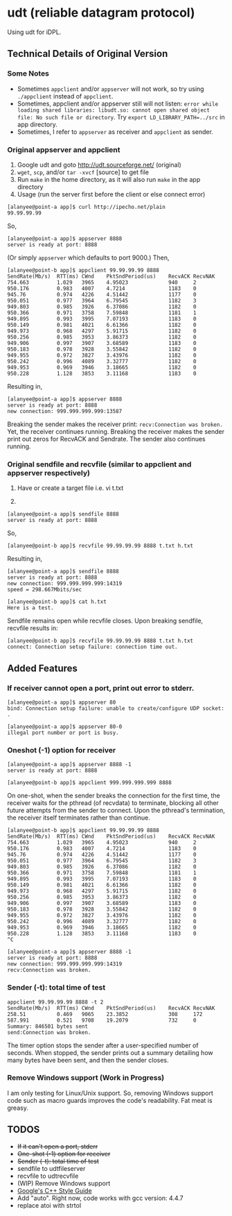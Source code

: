 udt (reliable datagram protocol)
=========================

Using udt for iDPL.

## Technical Details of Original Version

### Some Notes

* Sometimes `appclient` and/or `appserver` will not work, so try using 
`./appclient` instead of `appclient`.
* Sometimes, appclient and/or appserver still will not listen: 
`error while loading shared libraries: libudt.so: cannot open shared object file: No such file or directory`.
Try `export LD_LIBRARY_PATH=../src` in app directory.
* Sometimes, I refer to `appserver` as receiver and `appclient` as sender.

### Original appserver and appclient

1. Google udt and goto http://udt.sourceforge.net/ (original)
2. `wget`, `scp`, and/or `tar -xvcf` [source] to get file
3. Run `make` in the home directory, as it will also run `make` in the app directory
4. Usage (run the server first before the client or else connect  error)
```
[alanyee@point-a app]$ curl http://ipecho.net/plain
99.99.99.99
```
So,
```
[alanyee@point-a app]$ appserver 8888
server is ready at port: 8888
```
(Or simply `appserver` which defaults to port 9000.) Then,
```
[alanyee@point-b app]$ appclient 99.99.99.99 8888
SendRate(Mb/s)	RTT(ms)	CWnd	PktSndPeriod(us)	RecvACK	RecvNAK
754.663			1.029	3965	4.95023				940		2
950.176			0.983	4007	4.7214				1183	0
945.76			0.974	4226	4.51442				1177	0
950.051			0.977	3964	6.79545				1182	3
949.803			0.985	3926	6.37086				1182	0
950.366			0.971	3758	7.59848				1181	1
949.895			0.993	3995	7.07193				1183	0
950.149			0.981	4021	6.61366				1182	0
949.973			0.968	4297	5.91715				1182	0
950.256			0.985	3953	3.86373				1182	0
949.906			0.997	3907	3.68589				1183	0
950.183			0.978	3928	3.55842				1182	0
949.955			0.972	3827	3.43976				1182	0
950.242			0.996	4089	3.32777				1182	0
949.953			0.969	3946	3.18665				1182	0
950.228			1.128	3853	3.11168				1183	0
```
Resulting in,
```
[alanyee@point-a app]$ appserver 8888
server is ready at port: 8888
new connection: 999.999.999.999:13587
```

Breaking the sender makes the receiver print: `recv:Connection was broken.` 
Yet, the receiver continues running. Breaking the receiver makes the sender 
print out zeros for RecvACK and Sendrate. The sender also continues running.

### Original sendfile and recvfile (similar to appclient and appserver respectively)

1. Have or create a target file i.e. 
vi t.txt

2.
``` 
[alanyee@point-a app]$ sendfile 8888
server is ready at port: 8888
```
So,

`[alanyee@point-b app]$ recvfile 99.99.99.99 8888 t.txt h.txt`

Resulting in,
```
[alanyee@point-a app]$ sendfile 8888
server is ready at port: 8888
new connection: 999.999.999.999:14319
speed = 298.667Mbits/sec

[alanyee@point-b app]$ cat h.txt
Here is a test.
```

Sendfile remains open while recvfile closes. 
Upon breaking sendfile, recvfile results in:
```
[alanyee@point-b app]$ recvfile 99.99.99.99 8888 t.txt h.txt
connect: Connection setup failure: connection time out.
```

## Added Features
### If receiver cannot open a port, print out error to stderr.
```
[alanyee@point-a app]$ appserver 80
bind: Connection setup failure: unable to create/configure UDP socket: .

[alanyee@point-a app]$ appserver 80-0
illegal port number or port is busy.
```

### Oneshot (-1) option for receiver
```
[alanyee@point-a app]$ appserver 8888 -1
server is ready at port: 8888

[alanyee@point-b app]$ appclient 999.999.999.999 8888
```

On one-shot, when the sender breaks the connection for the first time, the 
receiver waits for the pthread (of recvdata) to terminate, blocking all other 
future attempts from the sender to connect. Upon the pthread's termination, 
the receiver itself terminates rather than continue.

```
[alanyee@point-b app]$ appclient 99.99.99.99 8888
SendRate(Mb/s)	RTT(ms)	CWnd	PktSndPeriod(us)	RecvACK	RecvNAK
754.663			1.029	3965	4.95023				940		2
950.176			0.983	4007	4.7214				1183	0
945.76			0.974	4226	4.51442				1177	0
950.051			0.977	3964	6.79545				1182	3
949.803			0.985	3926	6.37086				1182	0
950.366			0.971	3758	7.59848				1181	1
949.895			0.993	3995	7.07193				1183	0
950.149			0.981	4021	6.61366				1182	0
949.973			0.968	4297	5.91715				1182	0
950.256			0.985	3953	3.86373				1182	0
949.906			0.997	3907	3.68589				1183	0
950.183			0.978	3928	3.55842				1182	0
949.955			0.972	3827	3.43976				1182	0
950.242			0.996	4089	3.32777				1182	0
949.953			0.969	3946	3.18665				1182	0
950.228			1.128	3853	3.11168				1183	0
^C

[alanyee@point-a app]$ appserver 8888 -1
server is ready at port: 8888
new connection: 999.999.999.999:14319
recv:Connection was broken.
```
### Sender (-t): total time of test
```
appclient 99.99.99.99 8888 -t 2 
SendRate(Mb/s)	RTT(ms)	CWnd	PktSndPeriod(us)	RecvACK	RecvNAK
258.51          0.469   9065    23.3852             308     172
587.991         0.521   9708    19.2079             732     0
Summary: 846501 bytes sent
send:Connection was broken.
```
The timer option stops the sender after a user-specified number of seconds. 
When stopped, the sender prints out a summary detailing how many bytes have 
been sent, and then the sender closes.

### Remove Windows support (Work in Progress)
I am only testing for Linux/Unix support. So, removing Windows support code 
such as macro guards improves the code's readability. Fat meat is greasy.

## TODOS
* ~~If it can't open a port, stderr~~
* ~~One-shot (-1) option for receiver~~
* ~~Sender (-t): total time of test~~
* sendfile to udtfileserver
* recvfile to udtrecvfile
* (WIP) Remove Windows support
* [Google's C++ Style Guide](https://google.github.io/styleguide/cppguide.html)
* Add "auto". Right now, code works with gcc version: 4.4.7
* replace atoi with strtol
